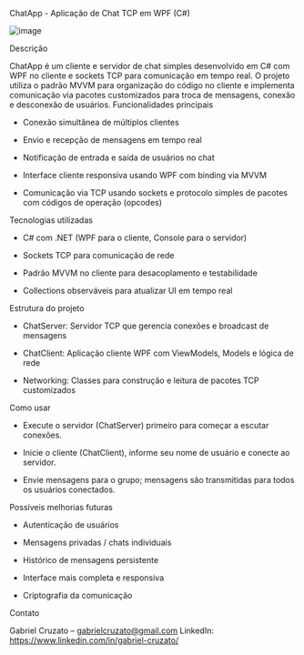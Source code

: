 ChatApp - Aplicação de Chat TCP em WPF (C#)

![image](https://github.com/user-attachments/assets/e43b8324-e478-4486-b625-14b3e0ff0281)

Descrição

ChatApp é um cliente e servidor de chat simples desenvolvido em C# com WPF no cliente e sockets TCP para comunicação em tempo real. O projeto utiliza o padrão MVVM para organização do código no cliente e implementa comunicação via pacotes customizados para troca de mensagens, conexão e desconexão de usuários.
Funcionalidades principais

  - Conexão simultânea de múltiplos clientes

  - Envio e recepção de mensagens em tempo real

  - Notificação de entrada e saída de usuários no chat

  - Interface cliente responsiva usando WPF com binding via MVVM

  - Comunicação via TCP usando sockets e protocolo simples de pacotes com códigos de operação (opcodes)

Tecnologias utilizadas

  - C# com .NET (WPF para o cliente, Console para o servidor)

  - Sockets TCP para comunicação de rede

   - Padrão MVVM no cliente para desacoplamento e testabilidade

   - Collections observáveis para atualizar UI em tempo real

Estrutura do projeto

   - ChatServer: Servidor TCP que gerencia conexões e broadcast de mensagens

   - ChatClient: Aplicação cliente WPF com ViewModels, Models e lógica de rede

   - Networking: Classes para construção e leitura de pacotes TCP customizados

Como usar

   - Execute o servidor (ChatServer) primeiro para começar a escutar conexões.

   - Inicie o cliente (ChatClient), informe seu nome de usuário e conecte ao servidor.

   - Envie mensagens para o grupo; mensagens são transmitidas para todos os usuários conectados.

Possíveis melhorias futuras

   - Autenticação de usuários

   - Mensagens privadas / chats individuais

   - Histórico de mensagens persistente

   - Interface mais completa e responsiva

   - Criptografia da comunicação

Contato

Gabriel Cruzato – gabrielcruzato@gmail.com
LinkedIn: https://www.linkedin.com/in/gabriel-cruzato/
